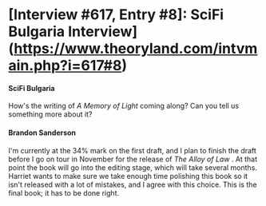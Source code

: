 # [Interview #617, Entry #8]: SciFi Bulgaria Interview](https://www.theoryland.com/intvmain.php?i=617#8)

#### SciFi Bulgaria

How's the writing of
*A Memory of Light*
coming along? Can you tell us something more about it?

#### Brandon Sanderson

I'm currently at the 34% mark on the first draft, and I plan to finish the draft before I go on tour in November for the release of
*The Alloy of Law*
. At that point the book will go into the editing stage, which will take several months. Harriet wants to make sure we take enough time polishing this book so it isn't released with a lot of mistakes, and I agree with this choice. This is the final book; it has to be done right.


